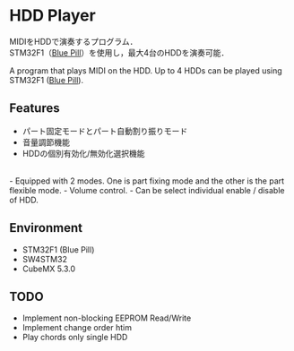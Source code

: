 # HDD Player

MIDIをHDDで演奏するプログラム．  
STM32F1（[Blue Pill](https://ht-deko.com/arduino/stm32f103c8t6.html)）を使用し，最大4台のHDDを演奏可能．  

A program that plays MIDI on the HDD.
Up to 4 HDDs can be played using STM32F1 ([Blue Pill](https://ht-deko.com/arduino/stm32f103c8t6.html)).

## Features
- パート固定モードとパート自動割り振りモード
- 音量調節機能
- HDDの個別有効化/無効化選択機能
<br />  
- Equipped with 2 modes. One is part fixing mode and the other is the part flexible mode.
- Volume control.
- Can be select individual enable / disable of HDD.

## Environment
- STM32F1 (Blue Pill)
- SW4STM32
- CubeMX 5.3.0

## TODO
- Implement non-blocking EEPROM Read/Write
- Implement change order htim
- Play chords only single HDD 